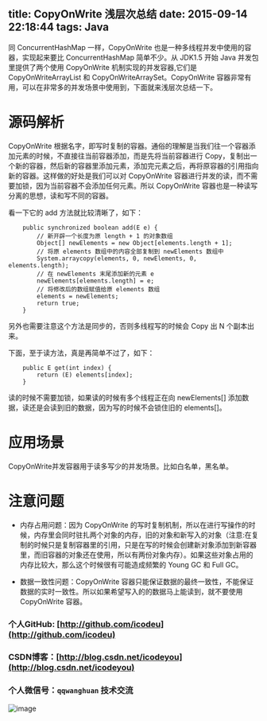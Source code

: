 title: CopyOnWrite 浅层次总结
date: 2015-09-14 22:18:44
tags: Java
---

同 ConcurrentHashMap 一样，CopyOnWrite 也是一种多线程并发中使用的容器，实现起来要比 ConcurrentHashMap 简单不少。从 JDK1.5 开始 Java 并发包里提供了两个使用 CopyOnWrite 机制实现的并发容器,它们是 CopyOnWriteArrayList 和 CopyOnWriteArraySet。CopyOnWrite 容器非常有用，可以在非常多的并发场景中使用到，下面就来浅层次总结一下。

<!--more-->

# 源码解析

CopyOnWrite 根据名字，即写时复制的容器。通俗的理解是当我们往一个容器添加元素的时候，不直接往当前容器添加，而是先将当前容器进行 Copy，复制出一个新的容器，然后新的容器里添加元素，添加完元素之后，再将原容器的引用指向新的容器。这样做的好处是我们可以对 CopyOnWrite 容器进行并发的读，而不需要加锁，因为当前容器不会添加任何元素。所以 CopyOnWrite 容器也是一种读写分离的思想，读和写不同的容器。

看一下它的 add 方法就比较清晰了，如下：

```
	public synchronized boolean add(E e) {
		// 新开辟一个长度为原 length + 1 的对象数组
        Object[] newElements = new Object[elements.length + 1];
        // 将原 elements 数组中的内容全部复制到 newElements 数组中
        System.arraycopy(elements, 0, newElements, 0, elements.length);
        // 在 newElements 末尾添加新的元素 e
        newElements[elements.length] = e;
        // 将修改后的数组赋值给原 elements 数组
        elements = newElements;
        return true;
    }
```

另外也需要注意这个方法是同步的，否则多线程写的时候会 Copy 出 N 个副本出来。

下面，至于读方法，真是再简单不过了，如下：

```
	public E get(int index) {
        return (E) elements[index];
    }
```

读的时候不需要加锁，如果读的时候有多个线程正在向 newElements[] 添加数据，读还是会读到旧的数据，因为写的时候不会锁住旧的 elements[]。

# 应用场景

CopyOnWrite并发容器用于读多写少的并发场景。比如白名单，黑名单。

# 注意问题

- 内存占用问题：因为 CopyOnWrite 的写时复制机制，所以在进行写操作的时候，内存里会同时驻扎两个对象的内存，旧的对象和新写入的对象（注意:在复制的时候只是复制容器里的引用，只是在写的时候会创建新对象添加到新容器里，而旧容器的对象还在使用，所以有两份对象内存）。如果这些对象占用的内存比较大，那么这个时候很有可能造成频繁的 Young GC 和 Full GC。

- 数据一致性问题：CopyOnWrite 容器只能保证数据的最终一致性，不能保证数据的实时一致性。所以如果希望写入的的数据马上能读到，就不要使用 CopyOnWrite 容器。




### 个人GitHub:  [http://github.com/icodeu](http://github.com/icodeu)

### CSDN博客：[http://blog.csdn.net/icodeyou](http://blog.csdn.net/icodeyou)

### 个人微信号：`qqwanghuan`  技术交流

![image](http://7xivx9.com1.z0.glb.clouddn.com/wxqrcode_260.png)